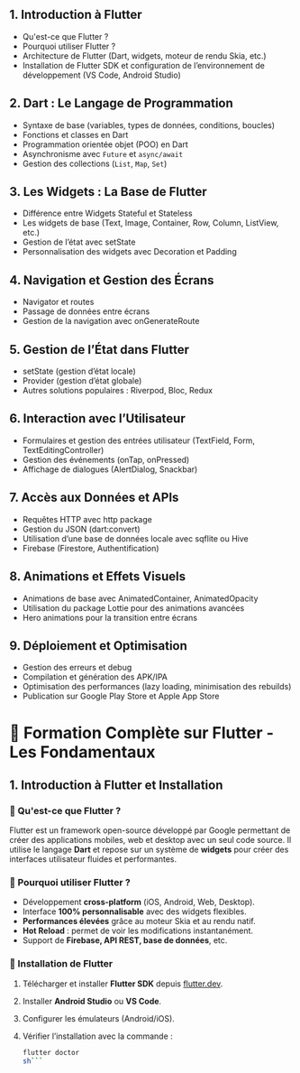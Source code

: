## 1. Introduction à Flutter  
- Qu'est-ce que Flutter ?  
- Pourquoi utiliser Flutter ?  
- Architecture de Flutter (Dart, widgets, moteur de rendu Skia, etc.)  
- Installation de Flutter SDK et configuration de l’environnement de développement (VS Code, Android Studio)  

## 2. Dart : Le Langage de Programmation  
- Syntaxe de base (variables, types de données, conditions, boucles)  
- Fonctions et classes en Dart  
- Programmation orientée objet (POO) en Dart  
- Asynchronisme avec `Future` et `async/await`  
- Gestion des collections (`List`, `Map`, `Set`)

## 3. Les Widgets : La Base de Flutter
- Différence entre Widgets Stateful et Stateless
- Les widgets de base (Text, Image, Container, Row, Column, ListView, etc.)
- Gestion de l’état avec setState
- Personnalisation des widgets avec Decoration et Padding
## 4. Navigation et Gestion des Écrans
- Navigator et routes
- Passage de données entre écrans
- Gestion de la navigation avec onGenerateRoute
## 5. Gestion de l’État dans Flutter
- setState (gestion d’état locale)
- Provider (gestion d’état globale)
- Autres solutions populaires : Riverpod, Bloc, Redux
## 6. Interaction avec l’Utilisateur
- Formulaires et gestion des entrées utilisateur (TextField, Form, TextEditingController)
- Gestion des événements (onTap, onPressed)
- Affichage de dialogues (AlertDialog, Snackbar)
## 7. Accès aux Données et APIs
- Requêtes HTTP avec http package
- Gestion du JSON (dart:convert)
- Utilisation d’une base de données locale avec sqflite ou Hive
- Firebase (Firestore, Authentification)
## 8. Animations et Effets Visuels
- Animations de base avec AnimatedContainer, AnimatedOpacity
- Utilisation du package Lottie pour des animations avancées
- Hero animations pour la transition entre écrans
## 9. Déploiement et Optimisation
- Gestion des erreurs et debug
- Compilation et génération des APK/IPA
- Optimisation des performances (lazy loading, minimisation des rebuilds)
- Publication sur Google Play Store et Apple App Store

# 🚀 Formation Complète sur Flutter - Les Fondamentaux  

## 1. Introduction à Flutter et Installation  

### 🔷 Qu'est-ce que Flutter ?  
Flutter est un framework open-source développé par Google permettant de créer des applications mobiles, web et desktop avec un seul code source. Il utilise le langage **Dart** et repose sur un système de **widgets** pour créer des interfaces utilisateur fluides et performantes.  

### 🔷 Pourquoi utiliser Flutter ?  
- Développement **cross-platform** (iOS, Android, Web, Desktop).  
- Interface **100% personnalisable** avec des widgets flexibles.  
- **Performances élevées** grâce au moteur Skia et au rendu natif.  
- **Hot Reload** : permet de voir les modifications instantanément.  
- Support de **Firebase, API REST, base de données**, etc.

### 🔷 Installation de Flutter  
1. Télécharger et installer **Flutter SDK** depuis [flutter.dev](https://flutter.dev).  
2. Installer **Android Studio** ou **VS Code**.  
3. Configurer les émulateurs (Android/iOS).  
4. Vérifier l’installation avec la commande :  

   ```sh
   flutter doctor
   sh```


